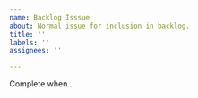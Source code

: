 ```yaml
---
name: Backlog Isssue
about: Normal issue for inclusion in backlog.
title: ''
labels: ''
assignees: ''

---
```


Complete when...
